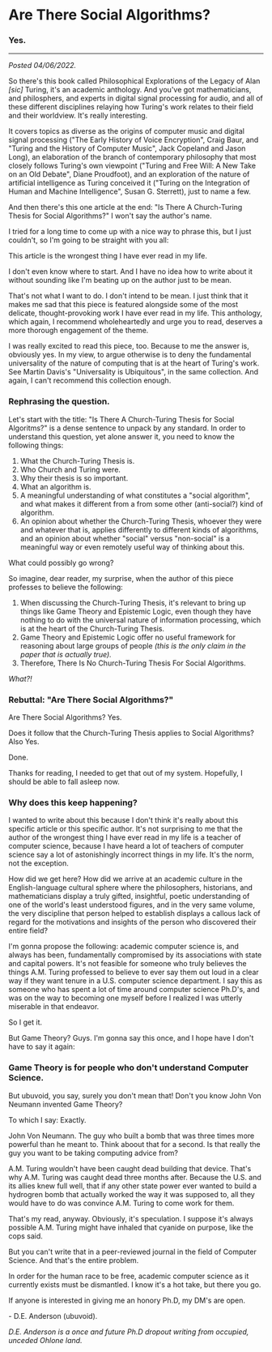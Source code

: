 # Are There Social Algorithms?
  
### Yes.
  
---

*Posted 04/06/2022.*
 
So there's this book called Philosophical Explorations of the Legacy of Alan *\[sic]* Turing, it's an academic anthology. And you've got mathematicians, and philosphers, and experts in digital signal processing for audio, and all of these different disciplines relaying how Turing's work relates to their field and their worldview. It's really interesting.

It covers topics as diverse as the origins of computer music and digital signal processing ("The Early History of Voice Encryption", Craig Baur, and "Turing and the History of Computer Music", Jack Copeland and Jason Long), an elaboration of the branch of contemporary philosophy that most closely follows Turing's own viewpoint ("Turing and Free Will: A New Take on an Old Debate", Diane Proudfoot), and an exploration of the nature of artificial intelligence as Turing conceived it ("Turing on the Integration of Human and Machine Intelligence", Susan G. Sterrett), just to name a few.

And then there's this one article at the end: "Is There A Church-Turing Thesis for Social Algorithms?" I won't say the author's name.

I tried for a long time to come up with a nice way to phrase this, but I just couldn't, so I'm going to be straight with you all:

This article is the wrongest thing I have ever read in my life.

I don't even know where to start. And I have no idea how to write about it without sounding like I'm beating up on the author just to be mean.

That's not what I want to do. I don't intend to be mean. I just think that it makes me sad that this piece is featured alongside some of the most delicate, thought-provoking work I have ever read in my life. This anthology, which again, I recommend wholeheartedly and urge you to read, deserves a more thorough engagement of the theme.

I was really excited to read this piece, too. Because to me the answer is, obviously yes. In my view, to argue otherwise is to deny the fundamental universality of the nature of computing that is at the heart of Turing's work. See Martin Davis's "Universality is Ubiquitous", in the same collection. And again, I can't recommend this collection enough.

### Rephrasing the question.

Let's start with the title: "Is There A Church-Turing Thesis for Social Algoritms?" is a dense sentence to unpack by any standard. In order to understand this question, yet alone answer it, you need to know the following things:

1. What the Church-Turing Thesis is.
2. Who Church and Turing were.
3. Why their thesis is so important.
4. What an algorithm is.
5. A meaningful understanding of what constitutes a "social algorithm", and what makes it different from a from some other (anti-social?) kind of algorithm.
6. An opinion about whether the Church-Turing Thesis, whoever they were and whatever that is, applies differently to different kinds of algorithms, and an opinion about whether "social" versus "non-social" is a meaningful way or even remotely useful way of thinking about this.

What could possibly go wrong?

So imagine, dear reader, my surprise, when the author of this piece professes to believe the following:

1. When discussing the Church-Turing Thesis, it's relevant to bring up things like Game Theory and Epistemic Logic, even though they have nothing to do with the universal nature of information processing, which is at the heart of the Church-Turing Thesis.
2. Game Theory and Epistemic Logic offer no useful framework for reasoning about large groups of people *(this is the only claim in the paper that is actually true).*
3. Therefore, There Is No Church-Turing Thesis For Social Algorithms.

*What?!*

### Rebuttal: "Are There Social Algorithms?"

Are There Social Algorithms? Yes.

Does it follow that the Church-Turing Thesis applies to Social Algorithms? Also Yes.

Done.

Thanks for reading, I needed to get that out of my system. Hopefully, I should  be able to fall asleep now.

### Why does this keep happening?

I wanted to write about this because I don't think it's really about this specific article or this specific author. It's not surprising to me that the author of the wrongest thing I have ever read in my life is a teacher of computer science, because I have heard a lot of teachers of computer science say a lot of astonishingly incorrect things in my life. It's the norm, not the exception.

How did we get here? How did we arrive at an academic culture in the English-language cultural sphere where the philosophers, historians, and mathematicians display a truly gifted, insightful, poetic understanding of one of the world's least understood figures, and in the very same volume, the very discipline that person helped to establish displays a callous lack of regard for the motivations and insights of the person who discovered their entire field?

I'm gonna propose the following: academic computer science is, and always has been, fundamentally compromised by its associations with state and capital powers. It's not feasible for someone who truly believes the things A.M. Turing professed to believe to ever say them out loud in a clear way if they want tenure in a U.S. computer science department. I say this as someone who has spent a lot of time around computer science Ph.D's, and was on the way to becoming one myself before I realized I was utterly miserable in that endeavor.

So I get it.

But Game Theory? Guys. I'm gonna say this once, and I hope have I don't have to say it again:

### Game Theory is for people who don't understand Computer Science.

But ubuvoid, you say, surely you don't mean that! Don't you know John Von Neumann invented Game Theory?

To which I say: Exactly.

John Von Neumann. The guy who built a bomb that was three times more powerful than he meant to. Think aboout that for a second. Is that really the guy you want to be taking computing advice from?

A.M. Turing wouldn't have been caught dead building that device. That's why A.M. Turing was caught dead three months after. Because the U.S. and its allies knew full well, that if any other state power ever wanted to build a hydrogren bomb that actually worked the way it was supposed to, all they would have to do was convince A.M. Turing to come work for them.

That's my read, anyway. Obviously, it's speculation. I suppose it's always possible A.M. Turing might have inhaled that cyanide on purpose, like the cops said.

But you can't write that in a peer-reviewed journal in the field of Computer Science. And that's the entire problem.

In order for the human race to be free, academic computer science as it currently exists must be dismantled. I know it's a hot take, but there you go.

If anyone is interested in giving me an honory Ph.D, my DM's are open.

\- D.E. Anderson (ubuvoid).
 
 *D.E. Anderson is a once and future Ph.D dropout writing from occupied, unceded Ohlone land.*



